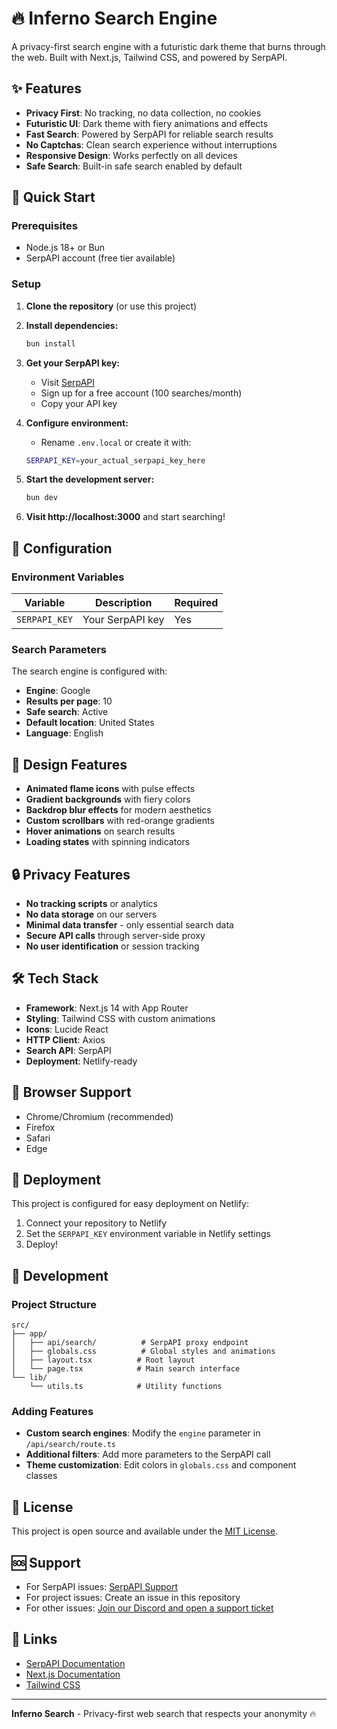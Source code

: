 # 🔥 Inferno Search Engine

A privacy-first search engine with a futuristic dark theme that burns through the web. Built with Next.js, Tailwind CSS, and powered by SerpAPI.

## ✨ Features

- **Privacy First**: No tracking, no data collection, no cookies
- **Futuristic UI**: Dark theme with fiery animations and effects
- **Fast Search**: Powered by SerpAPI for reliable search results
- **No Captchas**: Clean search experience without interruptions
- **Responsive Design**: Works perfectly on all devices
- **Safe Search**: Built-in safe search enabled by default

## 🚀 Quick Start

### Prerequisites

- Node.js 18+ or Bun
- SerpAPI account (free tier available)

### Setup

1. **Clone the repository** (or use this project)

2. **Install dependencies:**
   ```bash
   bun install
   ```

3. **Get your SerpAPI key:**
   - Visit [SerpAPI](https://serpapi.com/manage-api-key)
   - Sign up for a free account (100 searches/month)
   - Copy your API key

4. **Configure environment:**
   - Rename `.env.local` or create it with:
   ```bash
   SERPAPI_KEY=your_actual_serpapi_key_here
   ```

5. **Start the development server:**
   ```bash
   bun dev
   ```

6. **Visit http://localhost:3000** and start searching!

## 🔧 Configuration

### Environment Variables

| Variable | Description | Required |
|----------|-------------|----------|
| `SERPAPI_KEY` | Your SerpAPI key | Yes |

### Search Parameters

The search engine is configured with:
- **Engine**: Google
- **Results per page**: 10
- **Safe search**: Active
- **Default location**: United States
- **Language**: English

## 🎨 Design Features

- **Animated flame icons** with pulse effects
- **Gradient backgrounds** with fiery colors
- **Backdrop blur effects** for modern aesthetics
- **Custom scrollbars** with red-orange gradients
- **Hover animations** on search results
- **Loading states** with spinning indicators

## 🔒 Privacy Features

- **No tracking scripts** or analytics
- **No data storage** on our servers
- **Minimal data transfer** - only essential search data
- **Secure API calls** through server-side proxy
- **No user identification** or session tracking

## 🛠️ Tech Stack

- **Framework**: Next.js 14 with App Router
- **Styling**: Tailwind CSS with custom animations
- **Icons**: Lucide React
- **HTTP Client**: Axios
- **Search API**: SerpAPI
- **Deployment**: Netlify-ready

## 📱 Browser Support

- Chrome/Chromium (recommended)
- Firefox
- Safari
- Edge

## 🚀 Deployment

This project is configured for easy deployment on Netlify:

1. Connect your repository to Netlify
2. Set the `SERPAPI_KEY` environment variable in Netlify settings
3. Deploy!

## 🔧 Development

### Project Structure

```
src/
├── app/
│   ├── api/search/          # SerpAPI proxy endpoint
│   ├── globals.css          # Global styles and animations
│   ├── layout.tsx          # Root layout
│   └── page.tsx            # Main search interface
└── lib/
    └── utils.ts            # Utility functions
```

### Adding Features

- **Custom search engines**: Modify the `engine` parameter in `/api/search/route.ts`
- **Additional filters**: Add more parameters to the SerpAPI call
- **Theme customization**: Edit colors in `globals.css` and component classes

## 📄 License

This project is open source and available under the [MIT License](LICENSE).

## 🆘 Support

- For SerpAPI issues: [SerpAPI Support](https://serpapi.com/contact)
- For project issues: Create an issue in this repository
- For other issues: [Join our Discord and open a support ticket](https://discord.gg/Gv4rVt2SJp)

## 🔗 Links

- [SerpAPI Documentation](https://serpapi.com/search-api)
- [Next.js Documentation](https://nextjs.org/docs)
- [Tailwind CSS](https://tailwindcss.com/docs)

---

**Inferno Search** - Privacy-first web search that respects your anonymity 🔥
